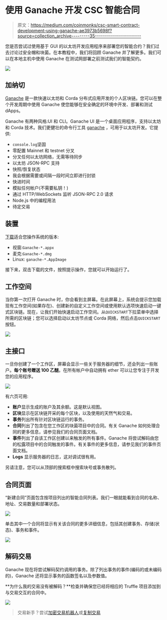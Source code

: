 # 使用 Ganache 开发 CSC 智能合同

> 原文：<https://medium.com/coinmonks/csc-smart-contract-development-using-ganache-ae3973b5698f?source=collection_archive---------35----------------------->

您是否尝试过使用基于 GUI 的以太坊开发应用程序来部署您的智能合约？我们过去讨论过安全帽和块菌。在本教程中，我们将回顾 Ganache 并了解更多。我们可以在本地主机中使用 Ganache 在测试网部署之前测试我们的智能契约。

![](img/eefc3789f8d81a51d45348d56fd2cd64.png)

## 加纳切

[Ganache](https://trufflesuite.com/ganache) 是一款快速以太坊和 Corda 分布式应用开发的个人区块链。您可以在整个开发周期中使用 Ganache 使您能够在安全确定的环境中开发、部署和测试 dApps。

Ganache 有两种风格:UI 和 CLI。Ganache UI 是一个桌面应用程序，支持以太坊和 Corda 技术。我们更健壮的命令行工具 [ganache](https://github.com/trufflesuite/ganache) ，可用于以太坊开发。它提供:

*   `console.log`坚固
*   零配置 Mainnet 和 testnet 分叉
*   分叉任何以太坊网络，无需等待同步
*   以太坊 JSON-RPC 支持
*   快照/恢复状态
*   我会根据需要或间隔一段时间立即进行封锁
*   快进时间
*   模拟任何帐户(不需要私钥！)
*   通过 HTTP/WebSockets 监听 JSON-RPC 2.0 请求
*   Node.js 中的编程用法
*   待定交易

## 装置

[下载](https://github.com/trufflesuite/ganache/releases)适合您操作系统的版本:

*   视窗:`Ganache-*.appx`
*   麦克:`Ganache-*.dmg`
*   Linux: `ganache-*.AppImage`

接下来，双击下载的文件，按照提示操作，您就可以开始运行了。

## 工作空间

当你第一次打开 Ganache 时，你会看到主屏幕。在此屏幕上，系统会提示您加载现有工作空间(如果存在)、创建新的自定义工作空间或使用默认选项快速启动一键式区块链。现在，让我们开始快速启动工作空间。从`QUICKSTART`下拉菜单中选择所需的区块链；您可以选择启动以太坊节点或 Corda 网络，然后点击`QUICKSTART`按钮。

![](img/eefc3789f8d81a51d45348d56fd2cd64.png)

## 主接口

一旦你创建了一个工作区，屏幕会显示一些关于服务器的细节，还会列出一些账户。**每个账号赠送 100 乙醚**。在所有帐户中自动拥有 ether 可以让您专注于开发您的应用程序。

![](img/169feff1697594e91df22f4c2ec763d0.png)

有六页可用:

*   **账户**显示生成的账户及其余额。这是默认视图。
*   **区块**显示在区块链开采的每个区块，以及使用的天然气和交易。
*   **事务**列出所有针对区块链运行的事务。
*   **合同**列出了包含在您工作区的块菌项目中的合同。有关 Ganache 如何处理合同的更多信息，请参见我们的合同页面文档。
*   **事件**列出了自该工作区创建以来触发的所有事件。Ganache 将尝试解码由您的松露项目中的合同触发的事件。有关事件的更多信息，请参见我们的事件页面文档。
*   **Logs** 显示服务器的日志，这对调试很有用。

另请注意，您可以从顶部的搜索框中搜索块号或事务散列。

## 合同页面

“新建合同”页面包含按项目列出的智能合同列表。我们一眼就能看到合同的名称、地址、交易数量和部署状态。

![](img/d65192e8bddecb756abeeca558c533d2.png)

单击其中一个合同将显示有关该合同的更多详细信息，包括其创建事务、存储(状态)、事务和事件。

![](img/307cd5939dadfec3fc694fafc404992a.png)

## 解码交易

Ganache 现在将尝试解码契约调用的事务。除了列出事务的事件(编码的或未编码的)，Ganache 还将显示事务的函数签名以及参数值。

**为什么我的交易没有被解码？**检查并确保您已经将相应的 Truffle 项目添加到与交易交互的合同中。

![](img/0a3957807aa195e558af8f287e1b29c3.png)

> 交易新手？尝试[加密交易机器人](/coinmonks/crypto-trading-bot-c2ffce8acb2a)或[复制交易](/coinmonks/top-10-crypto-copy-trading-platforms-for-beginners-d0c37c7d698c)